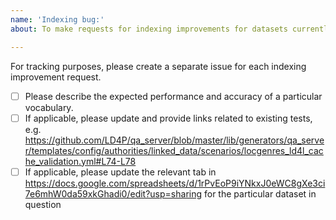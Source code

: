 ```yaml
---
name: 'Indexing bug:'
about: To make requests for indexing improvements for datasets currently available in QA

---
```


For tracking purposes, please create a separate issue for each indexing improvement request.

- [ ] Please describe the expected performance and accuracy of a particular vocabulary. 
- [ ] If applicable, please update and provide links related to existing tests, e.g. https://github.com/LD4P/qa_server/blob/master/lib/generators/qa_server/templates/config/authorities/linked_data/scenarios/locgenres_ld4l_cache_validation.yml#L74-L78
- [ ] If applicable, please update the relevant tab in https://docs.google.com/spreadsheets/d/1rPvEoP9iYNkxJ0eWC8gXe3ci7e6mhW0da59xkGhadi0/edit?usp=sharing for the particular dataset in question
